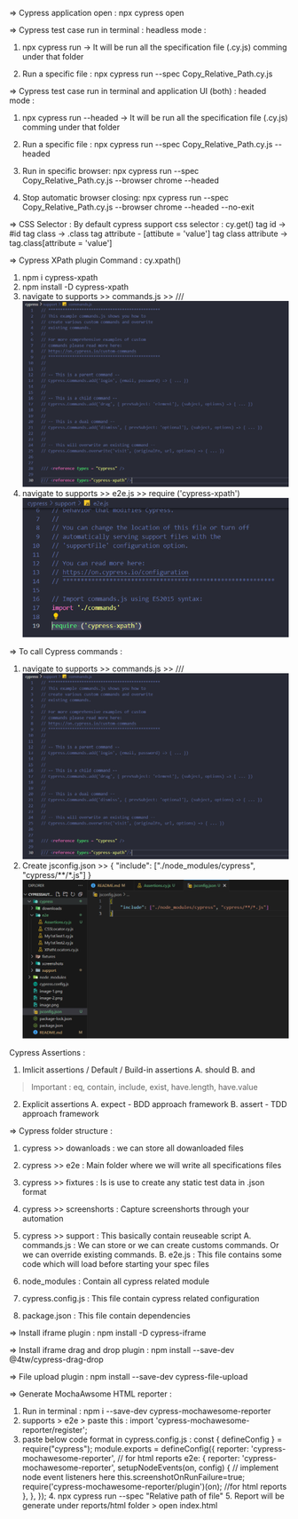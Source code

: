 => Cypress application open : npx cypress open

=> Cypress test case run in terminal : headless mode :
1. npx cypress run -> It will be run all the specification file (.cy.js) comming under that folder

3. Run a specific file : npx cypress run --spec Copy_Relative_Path.cy.js


=> Cypress test case run in terminal and application UI (both) : headed mode :
1. npx cypress run --headed -> It will be run all the specification file (.cy.js) comming under that folder

3. Run a specific file : npx cypress run --spec Copy_Relative_Path.cy.js --headed

4. Run in specific browser: npx cypress run --spec Copy_Relative_Path.cy.js --browser chrome --headed

5. Stop automatic browser closing: npx cypress run --spec Copy_Relative_Path.cy.js --browser chrome --headed --no-exit


=> CSS Selector : By default cypress support css selector
                : cy.get()
tag id -> #id
tag class -> .class
tag attribute - [attibute = 'value']
tag class attribute  -> tag.class[attribute = 'value']


=> Cypress XPath plugin Command : cy.xpath()
1. npm i cypress-xpath 
2. npm install -D cypress-xpath
3. navigate to supports >> commands.js >> /// <reference types="cypress-xpath"/>
![alt text](image-1.png)
4. navigate to supports >> e2e.js >> require ('cypress-xpath')
![alt text](image-2.png)

=> To call Cypress commands : 
1. navigate to supports >> commands.js >> /// <reference types = "Cypress" /> 
![alt text](image.png)
2. Create jsconfig.json >> 
{
    "include": ["./node_modules/cypress", "cypress/**/*.js"]
}
![alt text](image-3.png)

Cypress Assertions : 
1. Imlicit assertions / Default / Build-in assertions
A. should
B. and
> Important : eq, contain, include, exist, have.length, have.value

2. Explicit assertions
A. expect - BDD approach framework
B. assert - TDD approach framework


=> Cypress folder structure :
1. cypress >> dowanloads : we can store all dowanloaded files

2. cypress >> e2e : Main folder where we will write all specifications files

3. cypress >> fixtures : Is is use to create any static test data in .json format

4. cypress >> screenshorts : Capture screenshorts through your automation

5. cypress >> support : This basically contain reuseable script
A. commands.js : We can store or we can create customs commands. Or we can override existing commands.
B. e2e.js : This file contains some code which will load before starting your spec files

6. node_modules : Contain all cypress related module

7. cypress.config.js : This file contain cypress related configuration

8. package.json : This file contain dependencies


=> Install iframe plugin : npm install -D cypress-iframe

=> Install iframe drag and drop plugin : npm install --save-dev @4tw/cypress-drag-drop

=> File upload plugin : npm install --save-dev cypress-file-upload

=> Generate MochaAwsome HTML reporter : 
   1. Run in terminal : npm i --save-dev cypress-mochawesome-reporter
   2. supports > e2e > paste this : import 'cypress-mochawesome-reporter/register'; 
   3. paste below code format in cypress.config.js : 
        const { defineConfig } = require("cypress");
        module.exports = defineConfig({
  reporter: 'cypress-mochawesome-reporter', // for html reports
  e2e: {
    reporter: 'cypress-mochawesome-reporter', 
    setupNodeEvents(on, config) {
      // implement node event listeners here
    this.screenshotOnRunFailure=true;
    require('cypress-mochawesome-reporter/plugin')(on); //for html reports
    },
  },
});
    4. npx cypress run --spec "Relative path of file"
    5. Report will be generate under reports/html folder > open index.html






